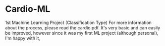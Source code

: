 # Cardio-ML
1st Machine Learning Project (Classification Type)
For more information about the process, please read the cardio pdf. It's very basic and can easily be improved, however since it was my first ML project (although personal), I'm happy with it,
